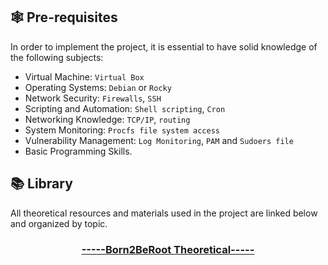## 🕸️ Pre-requisites <a id="requisites"></a>

In order to implement the project, it is essential to have 
solid knowledge of the following subjects:
* Virtual Machine: `Virtual Box`
* Operating Systems: `Debian` or `Rocky`
* Network Security: `Firewalls`, `SSH`
* Scripting and Automation: `Shell scripting`, `Cron` 
* Networking Knowledge: `TCP/IP`, `routing`
* System Monitoring: `Procfs file system access`
* Vulnerability Management: `Log Monitoring`, `PAM` and `Sudoers file`
* Basic Programming Skills.


## 📚 Library <a id="library"></a>

All theoretical resources and materials used in the project are linked below and organized by topic. 

<h3 align="center"><a href="https://github.com/pin3dev/42_Cursus/tree/main/library/#01-Born2BeRoot">-----Born2BeRoot Theoretical-----</a></h3>
